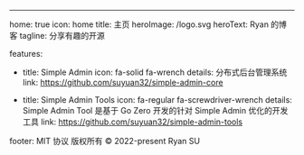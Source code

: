 ---
home: true
icon: home
title: 主页
heroImage: /logo.svg
heroText: Ryan 的博客
tagline: 分享有趣的开源

features:
  - title: Simple Admin
    icon: fa-solid fa-wrench
    details: 分布式后台管理系统
    link: https://github.com/suyuan32/simple-admin-core

  - title: Simple Admin Tools
    icon: fa-regular fa-screwdriver-wrench
    details: Simple Admin Tool 是基于 Go Zero 开发的针对 Simple Admin 优化的开发工具
    link: https://github.com/suyuan32/simple-admin-tools


footer: MIT 协议  版权所有 © 2022-present Ryan SU

